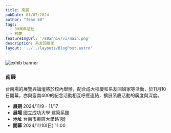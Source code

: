 ```yaml
---
title: 南展
pubDate: 01/07/2024
author: "Team 80"
tags:
  - 80周年活動
  - 校慶
featureImgUrl: '/80anniv/vi/main.png'
description: 系友回娘家
layout: '../../layouts/BlogPost.astro'
---
```

![exhib banner](/80anniv/vi/main.png)

### 南展

台南場的展覽與論壇將於校內舉辦，配合成大校慶和系友回娘家等活動，於11月10日開幕，亦與臺南400的紀念活動相互呼應連結，擴展系慶活動的廣度與深度。

- **展期**  2024/11/9 - 11/17
- **展場**  國立成功大學 建築系館
- **地址**  台南市東區大學路1號
- **開幕**  2024/11/10(日) 11:00
